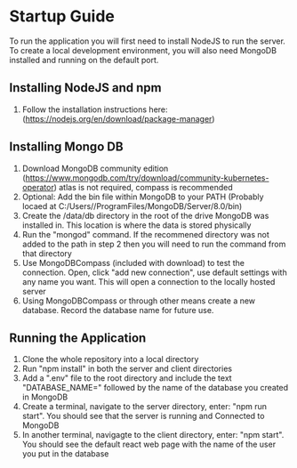 # Startup Guide

To run the application you will first need to install NodeJS to run the server. To create a local development environment, you will also need MongoDB installed and running on the default port. 

## Installing NodeJS and npm
1. Follow the installation instructions here: (https://nodejs.org/en/download/package-manager)

## Installing Mongo DB
1. Download MongoDB community edition (https://www.mongodb.com/try/download/community-kubernetes-operator) atlas is not required, compass is recommended
2. Optional: Add the bin file within MongoDB to your PATH (Probably locaed at C:/Users/<yourUsername>/ProgramFiles/MongoDB/Server/8.0/bin)
3. Create the /data/db directory in the root of the drive MongoDB was installed in. This location is where the data is stored physically
4. Run the "mongod" command. If the recommened directory was not added to the path in step 2 then you will need to run the command from that directory
5. Use MongoDBCompass (included with download) to test the connection. Open, click "add new connection", use default settings with any name you want. This will open a connection to the locally hosted server
6. Using MongoDBCompass or through other means create a new database. Record the database name for future use.

## Running the Application
1. Clone the whole repository into a local directory
2. Run "npm install" in both the server and client directories
3. Add a ".env" file to the root directory and include the text "DATABASE_NAME=" followed by the name of the database you created in MongoDB
4. Create a terminal, navigate to the server directory, enter: "npm run start". You should see that the server is running and Connected to MongoDB
5. In another terminal, navigagte to the client directory, enter: "npm start". You should see the default react web page with the name of the user you put in the database

